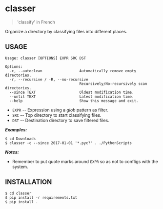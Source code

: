 # classer
> 'classify' in French

Organize a directory by classifying files into different places.

## USAGE
```
Usage: classer [OPTIONS] EXPR SRC DST

Options:
  -c, --autoclean                 Automatically remove empty directories.
  -r, --recursive / -R, --no-recursive
                                  Recursively/No-recursively scan directories.
  --since TEXT                    Oldest modification time.
  --until TEXT                    Latest modification time.
  --help                          Show this message and exit.
```

- `EXPR` -- Expression using a *glob* pattern as filter.
- `SRC` -- Top directory to start classifying files.
- `DST` -- Destination directory to save filtered files.

***Examples:***
```
$ cd Downloads
$ classer -c --since 2017-01-01 '*.pyc?' . ./PythonScripts
```

***Notes:***

- Remember to put quote marks around `EXPR` so as not to confligs with the system.

## INSTALLATION
```
$ cd classer
$ pip install -r requirements.txt
$ pip install .
```
